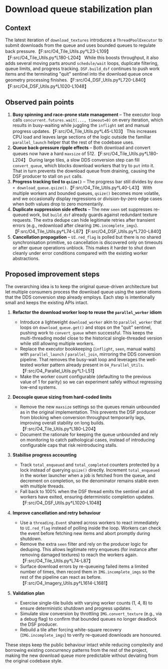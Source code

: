 # Download queue stabilization plan

## Context
The latest iteration of `download_textures` introduces a `ThreadPoolExecutor` to
submit downloads from the queue and uses bounded queues to regulate back
pressure.【F:src/O4_Tile_Utils.py†L23-L109】【F:src/O4_Tile_Utils.py†L180-L204】
While this boosts throughput, it also adds several moving parts around
`schedule/wait` loops, duplicate filtering, queue limits, and progress tracking.
`DSF.build_dsf` continues to push work items and the terminating "quit" sentinel
into the download queue once geometry processing finishes.【F:src/O4_DSF_Utils.py†L720-L840】【F:src/O4_DSF_Utils.py†L1020-L1048】

## Observed pain points
1. **Busy spinning and race-prone state management** – The executor loop calls
   `concurrent.futures.wait(..., timeout=0)` on every iteration, which results in
   busy-waiting while juggling the `inflight` set and manual progress updates.【F:src/O4_Tile_Utils.py†L45-L103】
   This increases CPU load and leaves large sections of the logic outside the
   familiar `parallel_launch` helper that the rest of the codebase uses.
2. **Queue back-pressure ripple effects** – Both download and convert queues now
   have a hard `maxsize` of 512.【F:src/O4_Tile_Utils.py†L180-L204】 During large
   tiles, a slow DDS conversion step can fill `convert_queue`, which blocks
   download workers that try to `put` into it. That in turn prevents the download
   queue from draining, causing the DSF producer to stall on `put` calls.
3. **Progress tracking tied to `qsize()`** – The progress bar still divides by
   `done + download_queue.qsize()`.【F:src/O4_Tile_Utils.py†L40-L43】 With multiple
   workers and bounded queues, `qsize()` becomes more volatile, and we occasionally
   display regressions or division-by-zero edge cases when both values drop to
   zero momentarily.
4. **Duplicate suppression side effects** – The new `seen` set suppresses
   re-queued work, but `build_dsf` already guards against redundant texture
   requests. The extra dedupe can hide legitimate retries after transient errors
   (e.g., redownload after clearing `IMG.incomplete_imgs`).【F:src/O4_Tile_Utils.py†L74-L87】【F:src/O4_DSF_Utils.py†L720-L840】
5. **Cancellation propagation** – `UI.red_flag` is polled but there is no shared
   synchronisation primitive, so cancellation is discovered only on timeouts or
   after queue operations unblock. This makes it harder to shut down cleanly
   under error conditions compared with the existing worker abstractions.

## Proposed improvement steps
The overarching idea is to keep the original queue-driven architecture but let
multiple consumers process the download queue using the same idioms that the DDS
conversion step already employs. Each step is intentionally small and keeps the
existing APIs intact.

1. **Refactor the download worker loop to reuse the `parallel_worker` idiom**
   - Introduce a lightweight `download_worker` akin to `parallel_worker` that
     loops on `download_queue.get()` and stops on the "quit" sentinel, pushing
     work to `convert_queue` when successful. This keeps the multi-threading
     model close to the historical single-threaded version while still allowing
     multiple workers.
   - Replace the executor bookkeeping (`inflight`, `seen`, manual waits) with
     `parallel_launch` / `parallel_join`, mirroring the DDS conversion pipeline.
     That removes the busy-wait loop and leverages the well-tested worker pattern
     already present in `O4_Parallel_Utils`.【F:src/O4_Parallel_Utils.py†L1-L51】
   - Make the worker count configurable (defaulting to the previous value of 1
     for parity) so we can experiment safely without regressing low-end systems.

2. **Decouple queue sizing from hard-coded limits**
   - Remove the new `maxsize` settings so the queues remain unbounded as in the
     original implementation. This prevents the DSF producer from blocking when
     conversion throughput temporarily lags, improving overall stability on long
     builds.【F:src/O4_Tile_Utils.py†L180-L204】
   - Document the rationale for keeping the queue unbounded and rely on
     monitoring to catch pathological cases, instead of introducing configurable
     caps that risk reintroducing stalls.

3. **Stabilise progress accounting**
   - Track `total_enqueued` and `total_completed` counters protected by a lock
     instead of querying `qsize()` directly. Increment `total_enqueued` in the
     worker launcher when a job is fetched from the queue, and decrement on
     completion, so the denominator remains stable even with multiple threads.
   - Fall back to 100% when the DSF thread emits the sentinel and all workers
     have exited, ensuring deterministic completion updates.【F:src/O4_DSF_Utils.py†L1020-L1048】

4. **Improve cancellation and retry behaviour**
   - Use a `threading.Event` shared across workers to react immediately to
     `UI.red_flag` instead of polling inside the loop. Workers can check the
     event before fetching new items and abort promptly during shutdown.
   - Remove the extra `seen` filter and rely on the producer logic for deduping.
     This allows legitimate retry enqueues (for instance after removing damaged
     textures) to reach the workers again.【F:src/O4_Tile_Utils.py†L74-L87】
   - Surface download errors by re-queueing failed items a limited number of
     times, then record them in `IMG.incomplete_imgs` so the rest of the pipeline
     can react as before.【F:src/O4_Imagery_Utils.py†L1614-L1681】

5. **Validation plan**
   - Exercise single-tile builds with varying worker counts (1, 4, 8) to ensure
     deterministic shutdown and progress updates.
   - Simulate slow conversion by throttling `IMG.convert_texture` (e.g., via a
     debug flag) to confirm that bounded queues no longer deadlock the DSF
     producer.
   - Rebuild a tile after forcing white-square recovery (`IMG.incomplete_imgs`)
     to verify re-queued downloads are honoured.

These steps keep the public behaviour intact while reducing complexity and
borrowing existing concurrency patterns from the rest of the project, making the
new download queue more predictable without deviating from the original
codebase style.
